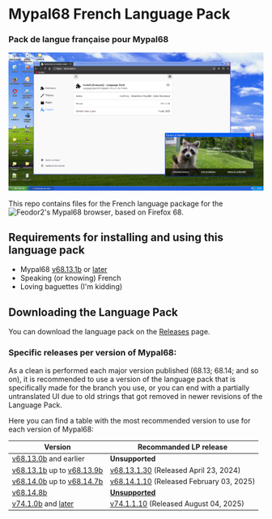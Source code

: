 # Mypal68 French Language Pack
### Pack de langue française pour Mypal68
![Preview](.GitHub/Preview.png)

This repo contains files for the French language package for the ![Feodor2's Mypal68 browser](https://github.com/Feodor2/Mypal68), based on Firefox 68.

## Requirements for installing and using this language pack
- Mypal68 [v68.13.1b](https://github.com/Feodor2/Mypal68/releases/tag/68.13.1b) or [later](https://github.com/Feodor2/Mypal68/releases/latest)
- Speaking (or knowing) French
- Loving baguettes (I'm kidding)

## Downloading the Language Pack
You can download the language pack on the [Releases](../../releases) page.

### Specific releases per version of Mypal68:
As a clean is performed each major version published (68.13; 68.14; and so on), it is recommended to use a version of the language pack that is specifically made for the branch you use, or you can end with a partially untranslated UI due to old strings that got removed in newer revisions of the Language Pack.

Here you can find a table with the most recommended version to use for each version of Mypal68:

| Version                                                                                                                                                 | Recommanded LP release                                                               |
|---------------------------------------------------------------------------------------------------------------------------------------------------------|--------------------------------------------------------------------------------------|
| [v68.13.0b](https://github.com/Feodor2/Mypal68/releases/tag/68.13b) and earlier                                                                         | **Unsupported**                                                                      |
| [v68.13.1b](https://github.com/Feodor2/Mypal68/releases/tag/68.13.1b) up to [v68.13.9b](https://codeberg.org/Theodor2/Mypal68/releases/tag/68.13.9b)    | [v68.13.1.30](../../releases/tag/v68.13.1.30) (Released April 23, 2024)              |
| [v68.14.0b](https://github.com/Feodor2/Mypal68/releases/tag/68.14.0b) up to [v68.14.7b](https://github.com/Feodor2/Mypal68/releases/tag/68.14.7b)       | [v68.14.1.10](../../releases/tag/v68.14.1.10) (Released February 03, 2025)           |
| [v68.14.8b](https://github.com/Feodor2/Mypal68/releases/tag/68.14.8b)                                                                                   | [**Unsupported**](../../issues/1#issuecomment-3054721438)                            |
| [v74.1.0b](https://github.com/Feodor2/Mypal68/releases/tag/74.1.0) and [later](https://github.com/Feodor2/Mypal68/releases)                             | [v74.1.1.10](../../releases/tag/v74.1.1.10) (Released August 04, 2025)               |
